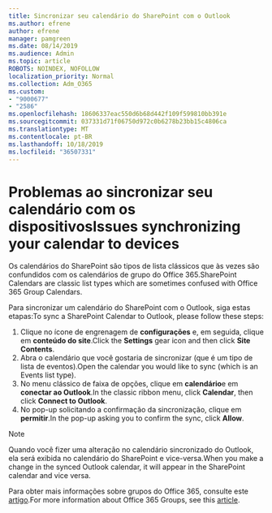 ```yaml
---
title: Sincronizar seu calendário do SharePoint com o Outlook
ms.author: efrene
author: efrene
manager: pamgreen
ms.date: 08/14/2019
ms.audience: Admin
ms.topic: article
ROBOTS: NOINDEX, NOFOLLOW
localization_priority: Normal
ms.collection: Adm_O365
ms.custom:
- "9000677"
- "2586"
ms.openlocfilehash: 18606337eac550d6b68d442f109f599810bb391e
ms.sourcegitcommit: 037331d71f06750d972c0b6278b23bb15c4806ca
ms.translationtype: MT
ms.contentlocale: pt-BR
ms.lasthandoff: 10/18/2019
ms.locfileid: "36507331"
---
```

# <a name="issues-synchronizing-your-calendar-to-devices"></a><span data-ttu-id="6fb37-102">Problemas ao sincronizar seu calendário com os dispositivos</span><span class="sxs-lookup"><span data-stu-id="6fb37-102">Issues synchronizing your calendar to devices</span></span>

<span data-ttu-id="6fb37-103">Os calendários do SharePoint são tipos de lista clássicos que às vezes são confundidos com os calendários de grupo do Office 365.</span><span class="sxs-lookup"><span data-stu-id="6fb37-103">SharePoint Calendars are classic list types which are sometimes confused with Office 365 Group Calendars.</span></span>

<span data-ttu-id="6fb37-104">Para sincronizar um calendário do SharePoint com o Outlook, siga estas etapas:</span><span class="sxs-lookup"><span data-stu-id="6fb37-104">To sync a SharePoint Calendar to Outlook, please follow these steps:</span></span>

1. <span data-ttu-id="6fb37-105">Clique no ícone de engrenagem de **configurações** e, em seguida, clique em **conteúdo do site**.</span><span class="sxs-lookup"><span data-stu-id="6fb37-105">Click the **Settings** gear icon and then click **Site Contents**.</span></span>
2. <span data-ttu-id="6fb37-106">Abra o calendário que você gostaria de sincronizar (que é um tipo de lista de eventos).</span><span class="sxs-lookup"><span data-stu-id="6fb37-106">Open the calendar you would like to sync (which is an Events list type).</span></span>
3. <span data-ttu-id="6fb37-107">No menu clássico de faixa de opções, clique em **calendário**e em **conectar ao Outlook**.</span><span class="sxs-lookup"><span data-stu-id="6fb37-107">In the classic ribbon menu, click **Calendar**, then click **Connect to Outlook**.</span></span>
4. <span data-ttu-id="6fb37-108">No pop-up solicitando a confirmação da sincronização, clique em **permitir**.</span><span class="sxs-lookup"><span data-stu-id="6fb37-108">In the pop-up asking you to confirm the sync, click **Allow**.</span></span>

>[!Note]
> <span data-ttu-id="6fb37-109">Quando você fizer uma alteração no calendário sincronizado do Outlook, ela será exibida no calendário do SharePoint e vice-versa.</span><span class="sxs-lookup"><span data-stu-id="6fb37-109">When you make a change in the synced Outlook calendar, it will appear in the SharePoint calendar and vice versa.</span></span>

<span data-ttu-id="6fb37-110">Para obter mais informações sobre grupos do Office 365, consulte este [artigo](https://support.office.com/article/Learn-about-Office-365-groups-b565caa1-5c40-40ef-9915-60fdb2d97fa2).</span><span class="sxs-lookup"><span data-stu-id="6fb37-110">For more information about Office 365 Groups, see this [article](https://support.office.com/article/Learn-about-Office-365-groups-b565caa1-5c40-40ef-9915-60fdb2d97fa2).</span></span>
